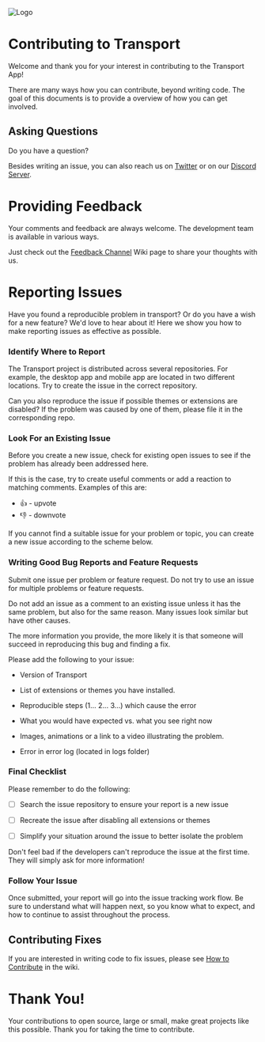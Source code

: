 ![Logo](https://transport-app.com/files/img/logo_colored.png)

# Contributing to Transport

Welcome and thank you for your interest in contributing to the Transport App!

There are many ways how you can contribute, beyond writing code.
The goal of this documents is to provide a overview of how you can get involved.

## Asking Questions

Do you have a question?

Besides writing an issue, you can also reach us on [Twitter](https://twitter.com/TheTransportApp) or on our [Discord Server](https://discord.gg/Mzk8kxY).

# Providing Feedback

Your comments and feedback are always welcome. The development team is available in various ways.

Just check out the [Feedback Channel](https://github.com/AlexanderMandera/Transport-Desktop/wiki) Wiki page to share your thoughts with us.

# Reporting Issues

Have you found a reproducible problem in transport? Or do you have a wish for a new feature? We'd love to hear about it! Here we show you how to make reporting issues as effective as possible.

### Identify Where to Report

The Transport project is distributed across several repositories. For example, the desktop app and mobile app are located in two different locations.
Try to create the issue in the correct repository.

Can you also reproduce the issue if possible themes or extensions are disabled? If the problem was caused by one of them, please file it in the corresponding repo.

### Look For an Existing Issue

Before you create a new issue, check for existing open issues to see if the problem has already been addressed here.

If this is the case, try to create useful comments or add a reaction to matching comments. Examples of this are:

* 👍 - upvote
* 👎 - downvote

If you cannot find a suitable issue for your problem or topic, you can create a new issue according to the scheme below.

### Writing Good Bug Reports and Feature Requests

Submit one issue per problem or feature request. Do not try to use an issue for multiple problems or feature requests.

Do not add an issue as a comment to an existing issue unless it has the same problem, but also for the same reason. Many issues look similar but have other causes.

The more information you provide, the more likely it is that someone will succeed in reproducing this bug and finding a fix.

Please add the following to your issue:

* Version of Transport

* List of extensions or themes you have installed.

* Reproducible steps (1... 2... 3...) which cause the error

* What you would have expected vs. what you see right now

* Images, animations or a link to a video illustrating the problem.

* Error in error log (located in logs folder)

### Final Checklist

Please remember to do the following:

* [ ] Search the issue repository to ensure your report is a new issue

* [ ] Recreate the issue after disabling all extensions or themes

* [ ] Simplify your situation around the issue to better isolate the problem

Don't feel bad if the developers can't reproduce the issue at the first time. They will simply ask for more information!

### Follow Your Issue

Once submitted, your report will go into the issue tracking work flow. Be sure to understand what will happen next, so you know what to expect, and how to continue to assist throughout the process.

## Contributing Fixes

If you are interested in writing code to fix issues, please see [How to Contribute](https://github.com/AlexanderMandera/Transport-Desktop/wiki) in the wiki.

# Thank You!

Your contributions to open source, large or small, make great projects like this possible. Thank you for taking the time to contribute.